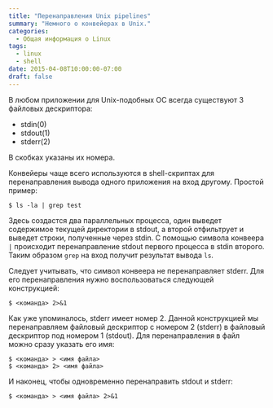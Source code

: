 ```yaml
---
title: "Перенаправления Unix pipelines"
summary: "Немного о конвейерах в Unix."
categories:
  - Общая информация о Linux
tags:
  - linux
  - shell
date: 2015-04-08T10:00:00-07:00
draft: false
---
```


В любом приложении для Unix-подобных ОС всегда существуют 3 файловых дескриптора:
- stdin(0)
- stdout(1)
- stderr(2)

В скобках указаны их номера.

Конвейеры чаще всего используются в shell-скриптах для перенаправления вывода одного приложения на вход другому. Простой пример:

```console
$ ls -la | grep test
```

Здесь создастся два параллельных процесса, один выведет содержимое текущей директории в stdout, а второй отфильтрует и выведет строки, полученные через stdin. С помощью символа конвеера `|` происходит перенаправление stdout первого процесса в stdin второго. Таким образом `grep` на вход получит результат вывода `ls`.

Следует учитывать, что символ конвеера не перенаправляет stderr. Для его перенаправления нужно воспользоваться следующей конструкцией:

```console
$ <команда> 2>&1
```

Как уже упоминалось, stderr имеет номер 2. Данной конструкцией мы перенаправляем файловый дескриптор с номером 2 (stderr) в файловый дескриптор под номером 1 (stdout). Для перенаправления в файл можно сразу указать его имя:

```console
$ <команда> > <имя файла>
$ <команда> 2> <имя файла>
```

И наконец, чтобы одновременно перенаправить stdout и stderr:

```console
$ <команда> > <имя файла> 2>&1
```

